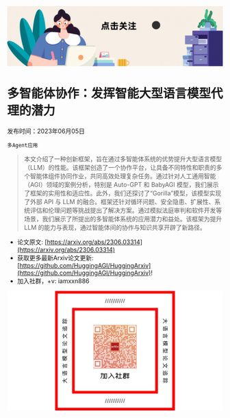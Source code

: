 ![](https://raw.githubusercontent.com/HuggingAGI/HuggingArxiv/main/imgs/follow2.gif)
# 多智能体协作：发挥智能大型语言模型代理的潜力
发布时间：2023年06月05日

`多Agent应用`
> 本文介绍了一种创新框架，旨在通过多智能体系统的优势提升大型语言模型（LLM）的性能。该框架创造了一个协作平台，让具备不同特性和职责的多个智能体组件协同作业，共同高效处理复杂任务。通过针对人工通用智能（AGI）领域的案例分析，特别是 Auto-GPT 和 BabyAGI 模型，我们展示了框架的实用性和适应性。此外，我们还探讨了“Gorilla”模型，该模型实现了外部 API 与 LLM 的融合。框架还针对循环问题、安全隐患、扩展性、系统评估和伦理问题等挑战提出了解决方案。通过模拟法庭审判和软件开发等场景，我们展示了所提出的多智能体系统的应用潜力和益处。该框架为提升 LLM 的能力与表现，通过智能体间的协作与知识共享开辟了新路径。



- 论文原文: [https://arxiv.org/abs/2306.03314](https://arxiv.org/abs/2306.03314)
- 获取更多最新Arxiv论文更新: [https://github.com/HuggingAGI/HuggingArxiv](https://github.com/HuggingAGI/HuggingArxiv)!
- 加入社群，+v: iamxxn886

![](https://raw.githubusercontent.com/HuggingAGI/HuggingArxiv/main/imgs/qrcode.png)